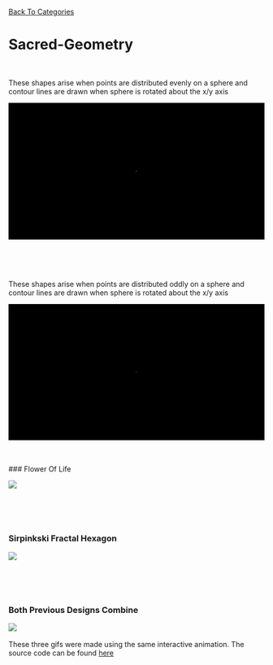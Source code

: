[Back To Categories](https://github.com/GabrielQSherman/Animations/tree/master)

# Sacred-Geometry 

<p>&nbsp<p>
These shapes arise when points are distributed evenly on a sphere and contour lines are drawn when sphere is rotated about the x/y axis

![](contour-lines-even.gif)

<p>&nbsp<p><p>&nbsp<p>

These shapes arise when points are distributed oddly on a sphere and contour lines are drawn when sphere is rotated about the x/y axis

![](contour-lines-odd.gif)
<p>&nbsp<p>
### Flower Of Life

![](fol.gif)

<p>&nbsp<p><p>&nbsp<p>

### Sirpinkski Fractal Hexagon

![](sirpinski.gif)

<p>&nbsp<p><p>&nbsp<p>

### Both Previous Designs Combine
![](sacred-geo.gif)

These three gifs were made using the same interactive animation. The source code can be found [here](https://github.com/GabrielQSherman/Animations/tree/master/Apr2020/triangles/fractal-tri04.js)

<p>&nbsp<p><p>&nbsp<p>
